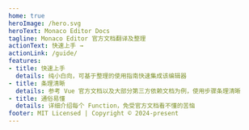 ```yaml
---
home: true
heroImage: /hero.svg
heroText: Monaco Editor Docs
tagline: Monaco Editor 官方文档翻译及整理
actionText: 快速上手 →
actionLink: /guide/
features:
- title: 快速上手
  details: 纯小白向，可基于整理的使用指南快速集成该编辑器
- title: 条理清晰
  details: 参考 Vue 官方文档以及大部分第三方依赖文档为例，使用步骤条理清晰
- title: 通俗易懂
  details: 详细介绍每个 Function，免受官方文档看不懂的苦恼
footer: MIT Licensed | Copyright © 2024-present
---
```


